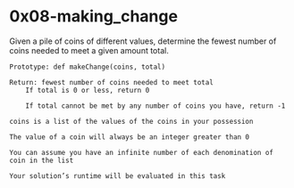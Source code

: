 # 0x08-making_change

Given a pile of coins of different values, determine the fewest number of coins needed to meet a given amount total.

    Prototype: def makeChange(coins, total)

    Return: fewest number of coins needed to meet total
        If total is 0 or less, return 0

        If total cannot be met by any number of coins you have, return -1

    coins is a list of the values of the coins in your possession

    The value of a coin will always be an integer greater than 0

    You can assume you have an infinite number of each denomination of coin in the list

    Your solution’s runtime will be evaluated in this task